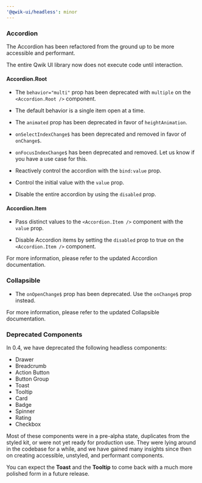 ```yaml
---
'@qwik-ui/headless': minor
---
```


### Accordion

The Accordion has been refactored from the ground up to be more accessible and performant.

The entire Qwik UI library now does not execute code until interaction.

#### Accordion.Root

- The `behavior="multi"` prop has been deprecated with `multiple` on the `<Accordion.Root />` component.

- The default behavior is a single item open at a time.

- The `animated` prop has been deprecated in favor of `heightAnimation`.

- `onSelectIndexChange$` has been deprecated and removed in favor of `onChange$`.

- `onFocusIndexChange$` has been deprecated and removed. Let us know if you have a use case for this.

- Reactively control the accordion with the `bind:value` prop.

- Control the initial value with the `value` prop.

- Disable the entire accordion by using the `disabled` prop.

#### Accordion.Item

- Pass distinct values to the `<Accordion.Item />` component with the `value` prop.

- Disable Accordion items by setting the `disabled` prop to true on the `<Accordion.Item />` component.

For more information, please refer to the updated Accordion documentation.

### Collapsible

- The `onOpenChange$` prop has been deprecated. Use the `onChange$` prop instead.

For more information, please refer to the updated Collapsible documentation.

### Deprecated Components

In 0.4, we have deprecated the following headless components:

- Drawer
- Breadcrumb
- Action Button
- Button Group
- Toast
- Tooltip
- Card
- Badge
- Spinner
- Rating
- Checkbox

Most of these components were in a pre-alpha state, duplicates from the styled kit, or were not yet ready for production use. They were lying around in the codebase for a while, and we have gained many insights since then on creating accessible, unstyled, and performant components.

You can expect the **Toast** and the **Tooltip** to come back with a much more polished form in a future release.
